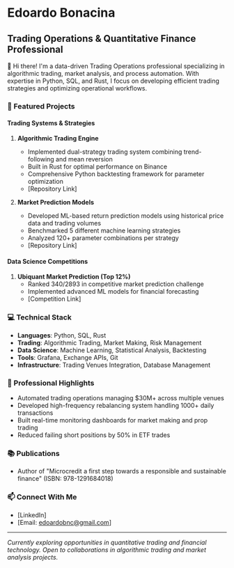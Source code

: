 # Edoardo Bonacina
## Trading Operations & Quantitative Finance Professional

👋 Hi there! I'm a data-driven Trading Operations professional specializing in algorithmic trading, market analysis, and process automation. With expertise in Python, SQL, and Rust, I focus on developing efficient trading strategies and optimizing operational workflows.

### 🚀 Featured Projects

#### Trading Systems & Strategies
1. **Algorithmic Trading Engine**
   - Implemented dual-strategy trading system combining trend-following and mean reversion
   - Built in Rust for optimal performance on Binance
   - Comprehensive Python backtesting framework for parameter optimization
   - [Repository Link]

2. **Market Prediction Models**
   - Developed ML-based return prediction models using historical price data and trading volumes
   - Benchmarked 5 different machine learning strategies
   - Analyzed 120+ parameter combinations per strategy
   - [Repository Link]

#### Data Science Competitions
1. **Ubiquant Market Prediction (Top 12%)**
   - Ranked 340/2893 in competitive market prediction challenge
   - Implemented advanced ML models for financial forecasting
   - [Competition Link]

### 💻 Technical Stack
- **Languages**: Python, SQL, Rust
- **Trading**: Algorithmic Trading, Market Making, Risk Management
- **Data Science**: Machine Learning, Statistical Analysis, Backtesting
- **Tools**: Grafana, Exchange APIs, Git
- **Infrastructure**: Trading Venues Integration, Database Management

### 🌟 Professional Highlights
- Automated trading operations managing $30M+ across multiple venues
- Developed high-frequency rebalancing system handling 1000+ daily transactions
- Built real-time monitoring dashboards for market making and prop trading
- Reduced failing short positions by 50% in ETF trades

### 📚 Publications
- Author of "Microcredit a first step towards a responsible and sustainable finance" (ISBN: 978-1291684018)

### 📫 Connect With Me
- [LinkedIn]
- [Email: edoardobnc@gmail.com]

---
*Currently exploring opportunities in quantitative trading and financial technology. Open to collaborations in algorithmic trading and market analysis projects.*
